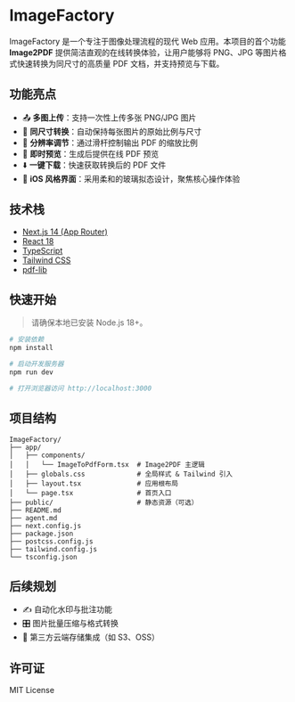 # ImageFactory

ImageFactory 是一个专注于图像处理流程的现代 Web 应用。本项目的首个功能 **Image2PDF** 提供简洁直观的在线转换体验，让用户能够将 PNG、JPG 等图片格式快速转换为同尺寸的高质量 PDF 文档，并支持预览与下载。

## 功能亮点

- 📤 **多图上传**：支持一次性上传多张 PNG/JPG 图片
- 🧮 **同尺寸转换**：自动保持每张图片的原始比例与尺寸
- 📐 **分辨率调节**：通过滑杆控制输出 PDF 的缩放比例
- 👀 **即时预览**：生成后提供在线 PDF 预览
- ⬇️ **一键下载**：快速获取转换后的 PDF 文件
- 🎨 **iOS 风格界面**：采用柔和的玻璃拟态设计，聚焦核心操作体验

## 技术栈

- [Next.js 14 (App Router)](https://nextjs.org/)
- [React 18](https://reactjs.org/)
- [TypeScript](https://www.typescriptlang.org/)
- [Tailwind CSS](https://tailwindcss.com/)
- [pdf-lib](https://pdf-lib.js.org/)

## 快速开始

> 请确保本地已安装 Node.js 18+。

```bash
# 安装依赖
npm install

# 启动开发服务器
npm run dev

# 打开浏览器访问 http://localhost:3000
```

## 项目结构

```
ImageFactory/
├── app/
│   ├── components/
│   │   └── ImageToPdfForm.tsx  # Image2PDF 主逻辑
│   ├── globals.css             # 全局样式 & Tailwind 引入
│   ├── layout.tsx              # 应用根布局
│   └── page.tsx                # 首页入口
├── public/                     # 静态资源（可选）
├── README.md
├── agent.md
├── next.config.js
├── package.json
├── postcss.config.js
├── tailwind.config.js
└── tsconfig.json
```

## 后续规划

- ✍️ 自动化水印与批注功能
- 🎛️ 图片批量压缩与格式转换
- 🤝 第三方云端存储集成（如 S3、OSS）

## 许可证

MIT License
